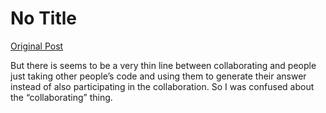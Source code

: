 # No Title

[Original Post](https://discourse.onlinedegree.iitm.ac.in/t/168449/44)

<p>But there is seems to be a very thin line between collaborating and people just taking other people’s code and using them to generate their answer instead of also participating in the collaboration. So I was confused about the “collaborating” thing.</p>